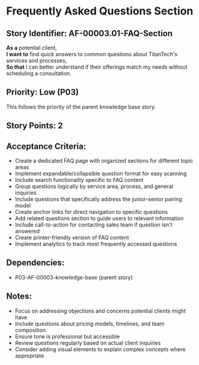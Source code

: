 # Frequently Asked Questions Section

## Story Identifier: AF-00003.01-FAQ-Section

**As a** potential client,  
**I want to** find quick answers to common questions about TitanTech's services and processes,  
**So that** I can better understand if their offerings match my needs without scheduling a consultation.

## Priority: Low (P03)
This follows the priority of the parent knowledge base story.

## Story Points: 2

## Acceptance Criteria:
- Create a dedicated FAQ page with organized sections for different topic areas
- Implement expandable/collapsible question format for easy scanning
- Include search functionality specific to FAQ content
- Group questions logically by service area, process, and general inquiries
- Include questions that specifically address the junior-senior pairing model
- Create anchor links for direct navigation to specific questions
- Add related questions section to guide users to relevant information
- Include call-to-action for contacting sales team if question isn't answered
- Create printer-friendly version of FAQ content
- Implement analytics to track most frequently accessed questions

## Dependencies:
- P03-AF-00003-knowledge-base (parent story)

## Notes:
- Focus on addressing objections and concerns potential clients might have
- Include questions about pricing models, timelines, and team composition
- Ensure tone is professional but accessible
- Review questions regularly based on actual client inquiries
- Consider adding visual elements to explain complex concepts where appropriate
